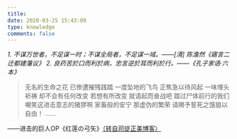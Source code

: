 ```yaml
---
title:
date: 2020-03-25 15:43:09
type: knowledge
comments: false
---
```


_1. 不谋万世者，不足谋一时；不谋全局者，不足谋一域。——[清] 陈澹然《寤言二迁都建藩议》_
_2. 良药苦於口而利於病，忠言逆於耳而利於行。——《孔子家语·六本》_
> 无名的生命之花 已惨遭摧残践踏
一度坠地的飞鸟 正焦急以待风起
一味埋头祈祷 却不会有任何改变
若想有所改变 就请起而奋战吧
踏过尸体前行的我们
嘲笑这进击意志的猪猡啊
家畜般的安宁 那虚伪的繁荣
请赐予誓死之饿狼以自由！
……

——进击的巨人OP《红莲の弓矢》[（转自司徒正美博客）](https://www.cnblogs.com/rubylouvre/p/3658441.html)